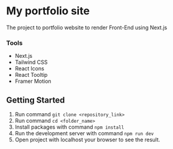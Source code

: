 # My portfolio site
The project to portfolio website to render Front-End using Next.js
<br/>

### Tools
* Next.js
* Tailwind CSS
* React Icons
* React Tooltip
* Framer Motion

## Getting Started
1. Run command `git clone <repository_link>`
2. Run command `cd <folder_name>`
3. Install packages with command `npm install`
4. Run the development server with command `npm run dev`
5. Open project with localhost your browser to see the result.
